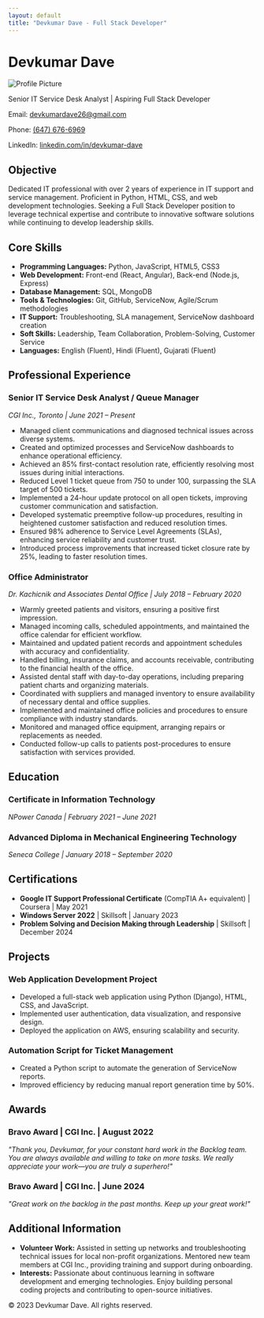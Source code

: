 ```yaml
---
layout: default
title: "Devkumar Dave - Full Stack Developer"
---
```


# Devkumar Dave

![Profile Picture](/assets/images/profile-picture.jpg)

Senior IT Service Desk Analyst | Aspiring Full Stack Developer

Email: [devkumardave26@gmail.com](mailto:devkumardave26@gmail.com)

Phone: [(647) 676-6969](tel:+16476766969)

LinkedIn: [linkedin.com/in/devkumar-dave](https://www.linkedin.com/in/devkumar-dave)

## Objective

Dedicated IT professional with over 2 years of experience in IT support and service management. Proficient in Python, HTML, CSS, and web development technologies. Seeking a Full Stack Developer position to leverage technical expertise and contribute to innovative software solutions while continuing to develop leadership skills.

## Core Skills

*   **Programming Languages:** Python, JavaScript, HTML5, CSS3
*   **Web Development:** Front-end (React, Angular), Back-end (Node.js, Express)
*   **Database Management:** SQL, MongoDB
*   **Tools & Technologies:** Git, GitHub, ServiceNow, Agile/Scrum methodologies
*   **IT Support:** Troubleshooting, SLA management, ServiceNow dashboard creation
*   **Soft Skills:** Leadership, Team Collaboration, Problem-Solving, Customer Service
*   **Languages:** English (Fluent), Hindi (Fluent), Gujarati (Fluent)

## Professional Experience

### Senior IT Service Desk Analyst / Queue Manager

_CGI Inc., Toronto | June 2021 – Present_

*   Managed client communications and diagnosed technical issues across diverse systems.
*   Created and optimized processes and ServiceNow dashboards to enhance operational efficiency.
*   Achieved an 85% first-contact resolution rate, efficiently resolving most issues during initial interactions.
*   Reduced Level 1 ticket queue from 750 to under 100, surpassing the SLA target of 500 tickets.
*   Implemented a 24-hour update protocol on all open tickets, improving customer communication and satisfaction.
*   Developed systematic preemptive follow-up procedures, resulting in heightened customer satisfaction and reduced resolution times.
*   Ensured 98% adherence to Service Level Agreements (SLAs), enhancing service reliability and customer trust.
*   Introduced process improvements that increased ticket closure rate by 25%, leading to faster resolution times.

### Office Administrator

_Dr. Kachicnik and Associates Dental Office | July 2018 – February 2020_

*   Warmly greeted patients and visitors, ensuring a positive first impression.
*   Managed incoming calls, scheduled appointments, and maintained the office calendar for efficient workflow.
*   Maintained and updated patient records and appointment schedules with accuracy and confidentiality.
*   Handled billing, insurance claims, and accounts receivable, contributing to the financial health of the office.
*   Assisted dental staff with day-to-day operations, including preparing patient charts and organizing materials.
*   Coordinated with suppliers and managed inventory to ensure availability of necessary dental and office supplies.
*   Implemented and maintained office policies and procedures to ensure compliance with industry standards.
*   Monitored and managed office equipment, arranging repairs or replacements as needed.
*   Conducted follow-up calls to patients post-procedures to ensure satisfaction with services provided.

## Education

### Certificate in Information Technology

_NPower Canada | February 2021 – June 2021_

### Advanced Diploma in Mechanical Engineering Technology

_Seneca College | January 2018 – September 2020_

## Certifications

*   **Google IT Support Professional Certificate** (CompTIA A+ equivalent) | Coursera | May 2021
*   **Windows Server 2022** | Skillsoft | January 2023
*   **Problem Solving and Decision Making through Leadership** | Skillsoft | December 2024

## Projects

### Web Application Development Project

*   Developed a full-stack web application using Python (Django), HTML, CSS, and JavaScript.
*   Implemented user authentication, data visualization, and responsive design.
*   Deployed the application on AWS, ensuring scalability and security.

### Automation Script for Ticket Management

*   Created a Python script to automate the generation of ServiceNow reports.
*   Improved efficiency by reducing manual report generation time by 50%.

## Awards

### Bravo Award | CGI Inc. | August 2022

_"Thank you, Devkumar, for your constant hard work in the Backlog team. You are always available and willing to take on more tasks. We really appreciate your work—you are truly a superhero!"_

### Bravo Award | CGI Inc. | June 2024

_"Great work on the backlog in the past months. Keep up your great work!"_

## Additional Information

*   **Volunteer Work:** Assisted in setting up networks and troubleshooting technical issues for local non-profit organizations. Mentored new team members at CGI Inc., providing training and support during onboarding.
*   **Interests:** Passionate about continuous learning in software development and emerging technologies. Enjoy building personal coding projects and contributing to open-source initiatives.

© 2023 Devkumar Dave. All rights reserved.
